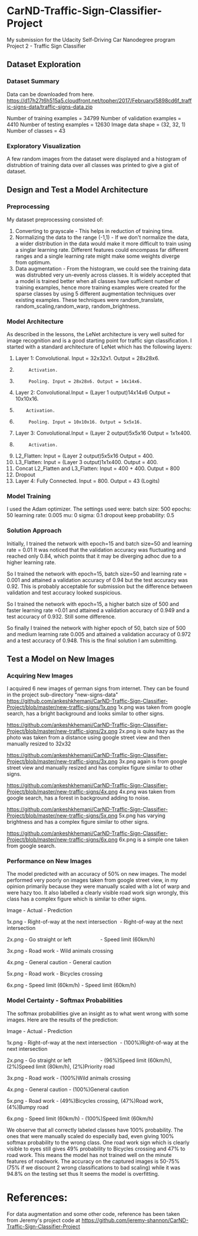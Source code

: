 # CarND-Traffic-Sign-Classifier-Project
My submission for the Udacity Self-Driving Car Nanodegree program Project 2 - Traffic Sign Classifier

## Dataset Exploration
### Dataset Summary
Data can be downloaded from here. https://d17h27t6h515a5.cloudfront.net/topher/2017/February/5898cd6f_traffic-signs-data/traffic-signs-data.zip

Number of training examples = 34799
Number of validation examples = 4410
Number of testing examples = 12630
Image data shape = (32, 32, 1)
Number of classes = 43

### Exploratory Visualization
A few random images from the dataset were displayed and a histogram of distrubtion of training data over all classes was printed to give a gist of dataset.

## Design and Test a Model Architecture
### Preprocessing

My dataset preprocessing consisted of:

1. Converting to grayscale - This helps in reduction of training time.
2. Normalizing the data to the range (-1,1) - If we don't normalize the data, a wider distribution in the data would make it more difficult to train using a singlar learning rate. Different features could encompass far different ranges and a single learning rate might make some weights diverge from optimum.
3. Data augmentation -  From the histogram, we could see the training data was distrubted very un-evenly across classes. It is widely accepted that a model is trained better when all classes have sufficient number of training examples, hence more training examples were created for the sparse classes by using 5 different augmentation techniques over existing examples. These techniques were random_translate, random_scaling,random_warp, random_brightness.


### Model Architecture
As described in the lessons, the LeNet architecture is very well suited for image recognition and is a good starting point for traffic sign classification.
I started with a standard architecture of LeNet which has the following layers:

1.  Layer 1: Convolutional. Input = 32x32x1. Output = 28x28x6.
2.          Activation.
3.          Pooling. Input = 28x28x6. Output = 14x14x6.
4.  Layer 2: Convolutional.Input = (Layer 1 output)14x14x6 Output = 10x10x16.
5.         Activation.
6.          Pooling. Input = 10x10x16. Output = 5x5x16.        
7.  Layer 3: Convolutional.Input = (Layer 2 output)5x5x16 Output = 1x1x400.
8.          Activation.
9.  L2_Flatten: Input = (Layer 2 output)5x5x16  Output = 400.
10. L3_Flatten: Input = (Layer 3 output)1x1x400. Output = 400.
11. Concat L2_Flatten and L3_Flatten: Input = 400 + 400. Output = 800
12. Dropout
13. Layer 4: Fully Connected. Input = 800. Output = 43 (Logits)



### Model Training
I used the Adam optimizer. The settings used were:
batch size: 500
epochs: 50
learning rate: 0.005
mu: 0
sigma: 0.1
dropout keep probability: 0.5

### Solution Approach

Initially, I trained the network with epoch=15 and batch size=50 and learning rate = 0.01
It was noticed that the validation accuracy was fluctuating and reached only 0.84, which points that it may be diverging adhoc due to a higher learning rate.

So I trained the network with epoch=15, batch size=50 and learning rate = 0.001 and attained a validation accuracy of 0.94 but the test accuracy was 0.92. This is probably acceptable for submission but the difference between validation and test accuracy looked suspicious.

So I trained the network with epoch=15, a higher batch size of 500 and faster learning rate =0.01 and attained a validation accuracy of 0.949 and a test accuracy of 0.932. Still some difference.

So finally I trained the network with higher epoch of 50, batch size of 500 and medium learning rate 0.005 and attained a validation accuracy of 0.972 and a test accuracy of 0.948. This is the final solution I am submitting.


## Test a Model on New Images

### Acquiring New Images
I acquired 6 new images of german signs from internet. They can be found in the project sub-directory "new-signs-data"
https://github.com/ankeshkhemani/CarND-Traffic-Sign-Classifier-Project/blob/master/new-traffic-signs/1x.png
1x.png was taken from google search, has a bright background and looks similar to other signs.

https://github.com/ankeshkhemani/CarND-Traffic-Sign-Classifier-Project/blob/master/new-traffic-signs/2x.png
2x.png is quite hazy as the photo was taken from a distance using google street view and then manually resized to 32x32

https://github.com/ankeshkhemani/CarND-Traffic-Sign-Classifier-Project/blob/master/new-traffic-signs/3x.png
3x.png again is from google street view and manually resized and has complex figure similar to other signs.

https://github.com/ankeshkhemani/CarND-Traffic-Sign-Classifier-Project/blob/master/new-traffic-signs/4x.png
4x.png was taken from google search, has a forest in background adding to noise.

https://github.com/ankeshkhemani/CarND-Traffic-Sign-Classifier-Project/blob/master/new-traffic-signs/5x.png
5x.png has varying brightness and has a complex figure similar to other signs.

https://github.com/ankeshkhemani/CarND-Traffic-Sign-Classifier-Project/blob/master/new-traffic-signs/6x.png
6x.png is a simple one taken from google search.


### Performance on New Images
The model predicted with an accuracy of 50% on new images.
The model performed very poorly on images taken from google street view, in my opinion primarily because they were manually scaled with a lot of warp and were hazy too.
It also labelled a clearly visible road work sign wrongly, this class has a complex figure which is similar to other signs.

Image  -           Actual                   -             Prediction

1x.png - Right-of-way at the next intersection  -  Right-of-way at the next intersection 

2x.png - Go straight or left                    -  Speed limit (60km/h)

3x.png - Road work                             -   Wild animals crossing

4x.png - General caution                       -   General caution

5x.png - Road work                             -   Bicycles crossing

6x.png - Speed limit (60km/h)                  -   Speed limit (60km/h)


### Model Certainty - Softmax Probabilities
The softmax probabilities give an insight as to what went wrong with some images.
Here are the results of the prediction:

Image  -           Actual             -                   Prediction

1x.png - Right-of-way at the next intersection  -  (100%)Right-of-way at the next intersection 

2x.png - Go straight or left                    -  (96%)Speed limit (60km/h), (2%)Speed limit (80km/h), (2%)Priority road

3x.png - Road work                              -  (100%)Wild animals crossing

4x.png - General caution                        -  (100%)General caution

5x.png - Road work                              -  (49%)Bicycles crossing, (47%)Road work, (4%)Bumpy road

6x.png - Speed limit (60km/h)                   -  (100%)Speed limit (60km/h)


We observe that all correctly labeled classes have 100% probability. The ones that were manually scaled do especially bad, even giving 100% softmax probability to the wrong class. One road work sign which is clearly visible to eyes still gives 49% probability to Bicycles crossing and 47% to road work. This means the model has not trained well on the minute features of roadwork.
The accuracy on the captured images is 50-75% (75% if we discount 2 wrong classifications to bad scaling) while it was 94.8% on the testing set thus It seems the model is overfitting.

# References: 
For data augmentation and some other code, reference has been taken from Jeremy's project code at https://github.com/jeremy-shannon/CarND-Traffic-Sign-Classifier-Project
